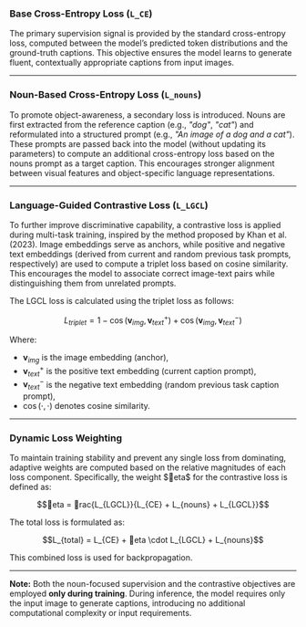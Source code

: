 
### Base Cross-Entropy Loss (`L_CE`)

The primary supervision signal is provided by the standard cross-entropy loss, computed between the model’s predicted token distributions and the ground-truth captions. This objective ensures the model learns to generate fluent, contextually appropriate captions from input images.

---

### Noun-Based Cross-Entropy Loss (`L_nouns`)

To promote object-awareness, a secondary loss is introduced. Nouns are first extracted from the reference caption (e.g., *"dog"*, *"cat"*) and reformulated into a structured prompt (e.g., *"An image of a dog and a cat"*). These prompts are passed back into the model (without updating its parameters) to compute an additional cross-entropy loss based on the nouns prompt as a target caption. This encourages stronger alignment between visual features and object-specific language representations.

---

### Language-Guided Contrastive Loss (`L_LGCL`)

To further improve discriminative capability, a contrastive loss is applied during multi-task training, inspired by the method proposed by Khan et al. (2023). Image embeddings serve as anchors, while positive and negative text embeddings (derived from current and random previous task prompts, respectively) are used to compute a triplet loss based on cosine similarity. This encourages the model to associate correct image-text pairs while distinguishing them from unrelated prompts.

The LGCL loss is calculated using the triplet loss as follows:

```math
L_{triplet} = 1 - \cos(\mathbf{v}_{img}, \mathbf{v}_{text}^+) + \cos(\mathbf{v}_{img}, \mathbf{v}_{text}^-)
```

Where:
- $\mathbf{v}_{img}$ is the image embedding (anchor),
- $\mathbf{v}_{text}^+$ is the positive text embedding (current caption prompt),
- $\mathbf{v}_{text}^-$ is the negative text embedding (random previous task caption prompt),
- $\cos(\cdot, \cdot)$ denotes cosine similarity.

---

### Dynamic Loss Weighting

To maintain training stability and prevent any single loss from dominating, adaptive weights are computed based on the relative magnitudes of each loss component. Specifically, the weight $eta$ for the contrastive loss is defined as:

```math
eta = rac{L_{LGCL}}{L_{CE} + L_{nouns} + L_{LGCL}}
```

The total loss is formulated as:

```math
L_{total} = L_{CE} + eta \cdot L_{LGCL} + L_{nouns}
```

This combined loss is used for backpropagation.

---

**Note:** Both the noun-focused supervision and the contrastive objectives are employed **only during training**. During inference, the model requires only the input image to generate captions, introducing no additional computational complexity or input requirements.
